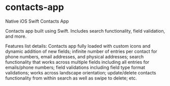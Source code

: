 # contacts-app
Native iOS Swift Contacts App

Contacts app built using Swift. Includes search functionality, field validation, and more.

Features list details: Contacts app fully loaded with custom icons and dynamic addition of new fields; infinite number of entries per contact for phone numbers, email addresses, and physical addresses; search functionality that works across multiple fields including all entries for emails/phone numbers; field validations including field type format validations; works across landscape orientation; update/delete contacts functionality from within search as well as swipe to delete; etc.
